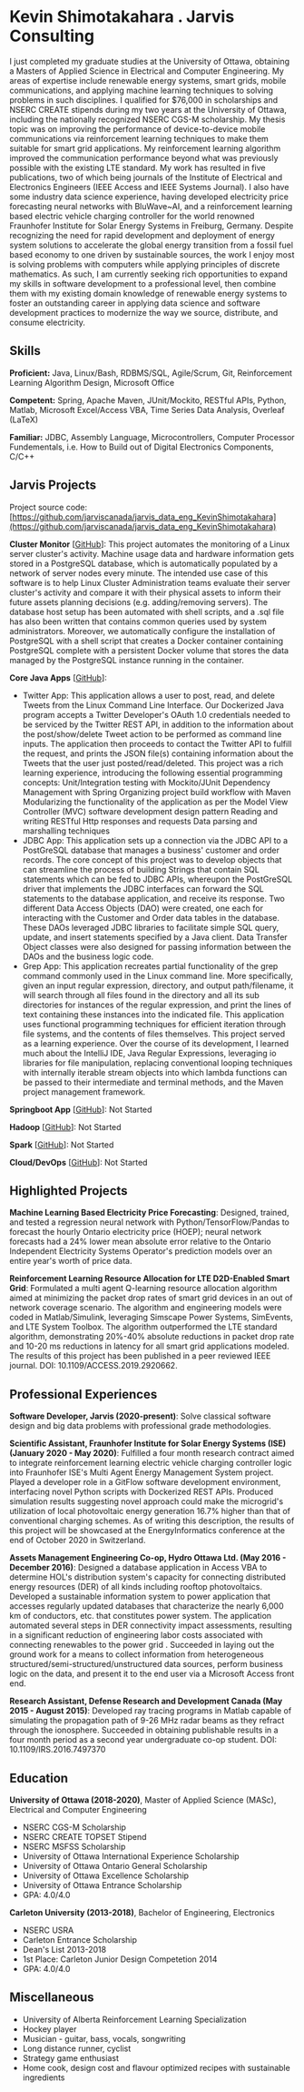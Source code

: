 # Kevin Shimotakahara . Jarvis Consulting

I just completed my graduate studies at the University of Ottawa, obtaining a Masters of Applied Science in Electrical and Computer Engineering. My areas of expertise include renewable energy systems, smart grids, mobile communications, and applying machine learning techniques to solving problems in such disciplines. I qualified for $76,000 in scholarships and NSERC CREATE stipends during my two years at the University of Ottawa, including the nationally recognized NSERC CGS-M scholarship. My thesis topic was on improving the performance of device-to-device mobile communications via reinforcement learning techniques to make them suitable for smart grid applications. My reinforcement learning algorithm improved the communication performance beyond what was previously possible with the existing LTE standard. My work has resulted in five publications, two of which being journals of the Institute of Electrical and Electronics Engineers (IEEE Access and IEEE Systems Journal). I also have some industry data science experience, having developed electricity price forecasting neural networks with BluWave~AI, and a reinforcement learning based electric vehicle charging controller for the world renowned Fraunhofer Institute for Solar Energy Systems in Freiburg, Germany.
Despite recognizing the need for rapid development and deployment of energy system solutions to accelerate the global energy transition from a fossil fuel based economy to one driven by sustainable sources, the work I enjoy most is solving problems with computers while applying principles of discrete mathematics. As such, I am currently seeking rich opportunities to expand my skills in software development to a professional level, then combine them with my existing domain knowledge of renewable energy systems to foster an outstanding career in applying data science and software development practices to modernize the way we source, distribute, and consume electricity.

## Skills

**Proficient:** Java, Linux/Bash, RDBMS/SQL, Agile/Scrum, Git, Reinforcement Learning Algorithm Design, Microsoft Office

**Competent:** Spring, Apache Maven, JUnit/Mockito, RESTful APIs, Python, Matlab, Microsoft Excel/Access VBA, Time Series Data Analysis, Overleaf (LaTeX)

**Familiar:** JDBC, Assembly Language, Microcontrollers, Computer Processor Fundementals, i.e. How to Build out of Digital Electronics Components, C/C++

## Jarvis Projects

Project source code: [https://github.com/jarviscanada/jarvis_data_eng_KevinShimotakahara](https://github.com/jarviscanada/jarvis_data_eng_KevinShimotakahara)


**Cluster Monitor** [[GitHub](https://github.com/jarviscanada/jarvis_data_eng_KevinShimotakahara/tree/master/linux_sql)]: This project automates the monitoring of a Linux server cluster's activity. Machine usage data and hardware information gets stored in a PostgreSQL database, which is automatically populated by a network of server nodes every minute. The intended use case of this software is to help Linux Cluster Administration teams evaluate their server cluster's activity and compare it with their physical assets to inform their future assets planning decisions (e.g. adding/removing servers).
The database host setup has been automated with shell scripts, and a .sql file has also been written that contains common queries used by system administrators. Moreover, we automatically configure the installation of PostgreSQL with a shell script that creates a Docker container containing PostgreSQL complete with a persistent Docker volume that stores the data managed by the PostgreSQL instance running in the container.

**Core Java Apps** [[GitHub](https://github.com/jarviscanada/jarvis_data_eng_KevinShimotakahara/tree/master/core_java)]:
      
  - Twitter App: This application allows a user to post, read, and delete Tweets from the Linux Command Line Interface. Our Dockerized Java program accepts a Twitter Developer's OAuth 1.0 credentials needed to be serviced by the Twitter REST API, in addition to the information about the post/show/delete Tweet action to be performed as command line inputs. The application then proceeds to contact the Twitter API to fulfill the request, and prints the JSON file(s) containing information about the Tweets that the user just posted/read/deleted.
This project was a rich learning experience, introducing the following essential programming concepts:
Unit/Integration testing with Mockito/JUnit Dependency Management with Spring Organizing project build workflow with Maven Modularizing the functionality of the application as per the Model View Controller (MVC) software development design pattern Reading and writing RESTful Http responses and requests Data parsing and marshalling techniques
  - JDBC App: This application sets up a connection via the JDBC API to a PostGreSQL database that manages a business' customer and order records. The core concept of this project was to develop objects that can streamline the process of building Strings that contain SQL statements which can be fed to JDBC APIs, whereupon the PostGreSQL driver that implements the JDBC interfaces can forward the SQL statements to the database application, and receive its response.
Two different Data Access Objects (DAO) were created, one each for interacting with the Customer and Order data tables in the database. These DAOs leveraged JDBC libraries to facilitate simple SQL query, update, and insert statements specified by a Java client. Data Transfer Object classes were also designed for passing information between the DAOs and the business logic code.
  - Grep App: This application recreates partial functionality of the grep command commonly used in the Linux command line. More specifically, given an input regular expression, directory, and output path/filename, it will search through all files found in the directory and all its sub directories for instances of the regular expression, and print the lines of text containing these instances into the indicated file.
This application uses functional programming techniques for efficient iteration through file systems, and the contents of files themselves.
This project served as a learning experience. Over the course of its development, I learned much about the IntelliJ IDE, Java Regular Expressions, leveraging io libraries for file manipulation, replacing conventional looping techniques with internally iterable stream objects into which lambda functions can be passed to their intermediate and terminal methods, and the Maven project management framework.

**Springboot App** [[GitHub](https://github.com/jarviscanada/jarvis_data_eng_KevinShimotakahara/tree/master/springboot)]: Not Started

**Hadoop** [[GitHub](https://github.com/jarviscanada/jarvis_data_eng_KevinShimotakahara/tree/master/hadoop)]: Not Started

**Spark** [[GitHub](https://github.com/jarviscanada/jarvis_data_eng_KevinShimotakahara/tree/master/spark)]: Not Started

**Cloud/DevOps** [[GitHub](https://github.com/jarviscanada/jarvis_data_eng_KevinShimotakahara/tree/master/cloud_devops)]: Not Started


## Highlighted Projects
**Machine Learning Based Electricity Price Forecasting**: Designed, trained, and tested a regression neural network with Python/TensorFlow/Pandas to forecast the hourly Ontario electricity price (HOEP); neural network forecasts had a 24% lower mean absolute error relative to the Ontario Independent Electricity Systems Operator's prediction models over an entire year's worth of price data.

**Reinforcement Learning Resource Allocation for LTE D2D-Enabled Smart Grid**: Formulated a multi agent Q-learning resource allocation algorithm aimed at minimizing the packet drop rates of smart grid devices in an out of network coverage scenario. The algorithm and engineering models were coded in Matlab/Simulink, leveraging Simscape Power Systems, SimEvents, and LTE System Toolbox. The algorithm outperformed the LTE standard algorithm, demonstrating 20%-40% absolute reductions in packet drop rate and 10-20 ms reductions in latency for all smart grid applications modeled. The results of this project has been published in a peer reviewed IEEE journal. DOI: 10.1109/ACCESS.2019.2920662.


## Professional Experiences

**Software Developer, Jarvis (2020-present)**: Solve classical software design and big data problems with professional grade methodologies.

**Scientific Assistant, Fraunhofer Institute for Solar Energy Systems (ISE) (January 2020 - May 2020)**: Fulfilled a four month research contract aimed to integrate reinforcement learning electric vehicle charging controller logic into Fraunhofer ISE's Multi Agent Energy Management System project. Played a developer role in a GitFlow software development environment, interfacing novel Python scripts with Dockerized REST APIs. Produced simulation results suggesting novel approach could make the microgrid's utilization of local photovoltaic energy generation 16.7% higher than that of conventional charging schemes. As of writing this description, the results of this project will be showcased at the EnergyInformatics conference at the end of October 2020 in Switzerland.

**Assets Management Engineering Co-op, Hydro Ottawa Ltd. (May 2016 - December 2016)**: Designed a database application in Access VBA to determine HOL's distribution system's capacity for connecting distributed energy resources (DER) of all kinds including rooftop photovoltaics. Developed a sustainable information system to power application that accesses regularly updated databases that characterize the nearly 6,000 km of conductors, etc. that constitutes power system. The application automated several steps in DER connectivity impact assessments, resulting in a significant reduction of engineering labor costs associated with connecting renewables to the power grid . Succeeded in laying out the ground work for a means to collect information from heterogeneous structured/semi-structured/unstructured data sources, perform business logic on the data, and present it to the end user via a Microsoft Access front end.

**Research Assistant, Defense Research and Development Canada (May 2015 - August 2015)**: Developed ray tracing programs in Matlab capable of simulating the propagation path of 9-26 MHz radar beams as they refract through the ionosphere. Succeeded in obtaining publishable results in a four month period as a second year undergraduate co-op student. DOI: 10.1109/IRS.2016.7497370


## Education
**University of Ottawa (2018-2020)**, Master of Applied Science (MASc), Electrical and Computer Engineering
- NSERC CGS-M Scholarship
- NSERC CREATE TOPSET Stipend
- NSERC MSFSS Scholarship
- University of Ottawa International Experience Scholarship
- University of Ottawa Ontario General Scholarship
- University of Ottawa Excellence Scholarship
- University of Ottawa Entrance Scholarship
- GPA: 4.0/4.0

**Carleton University (2013-2018)**, Bachelor of Engineering, Electronics
- NSERC USRA
- Carleton Entrance Scholarship
- Dean's List 2013-2018
- 1st Place: Carleton Junior Design Competetion 2014
- GPA: 4.0/4.0


## Miscellaneous
- University of Alberta Reinforcement Learning Specialization
- Hockey player
- Musician - guitar, bass, vocals, songwriting
- Long distance runner, cyclist
- Strategy game enthusiast
- Home cook, design cost and flavour optimized recipes with sustainable ingredients